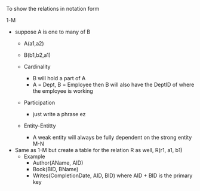 To show the relations in notation form

1-M
- suppose A is one to many of B
	- A(a1,a2)
	- B(b1,b2,a1)
	- Cardinality
		- B will hold a part of A
		- A = Dept, B = Employee then B will also have the DeptID of where the employee is working
	- Participation
		- just write a phrase ez

	- Entity-Entitty
		- A weak entity will always be fully dependent on the strong entity
M-N
- Same as 1-M but create a table for the relation R as well, R(r1, a1, b1)
	- Example
		- Author(AName, AID)
		- Book(BID, BName)
		- Writes(CompletionDate, AID, BID) where AID + BID is the primary key